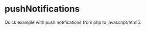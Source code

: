 pushNotifications
=================

Quick example with push notifications from php to javascript/html5.

